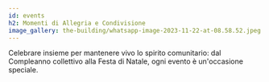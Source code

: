 ```yaml
---
id: events
h2: Momenti di Allegria e Condivisione
image_gallery: the-building/whatsapp-image-2023-11-22-at-08.58.52.jpeg
---
```

Celebrare insieme per mantenere vivo lo spirito comunitario: dal Compleanno collettivo alla Festa di Natale, ogni evento è un'occasione speciale.